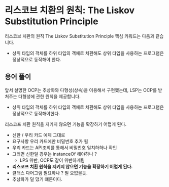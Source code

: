 # 리스코브 치환의 원칙: The Liskov Substitution Principle

리스코브 치환의 원칙 The Liskov Substitution Principle 핵심 키워드는 다음과 같습니다.

* 상위 타입의 객체를 하위 타입의 객체로 치환해도 상위 타입을 사용하는 프로그램은 정상적으로 동작해야 한다.

## 용어 풀이

> 



앞서 설명한  OCP는 추상화와 다형성(상속)을 이용해서 구현했는데, LSP는 OCP를 받처주는 다형성에 관한 원칙을 제공합니다.


* 상위 타입의 객체를 하위 타입의 객체로 치환해도 상위 타입을 사용하는 프로그램은 정상적으로 동작해야한다.


리스코프 치환 원칙을 지키지 않으면 기능을 확장하기 어렵게 된다.


* 신한 / 우리 카드 예제 그대로
* 요구사항 우리 카드에만 비밀번호 추가 됨
* 우리 카드는 API조회를 통해서 비밀번호 일치하하나 확인
* 그러면 신한일 경우는 instanceOf 해야하나 ?
    * LPS 위반, OCP도 같이 위반하게됨
* **리스코프 치환 원칙을 지키지 않으면 기능을 확장하기 어렵게 된다.**
* 클래스 다어그램 필요하나 ? 필 요없을듯.
* 추상화가 덜 댔기 떄문이다.


